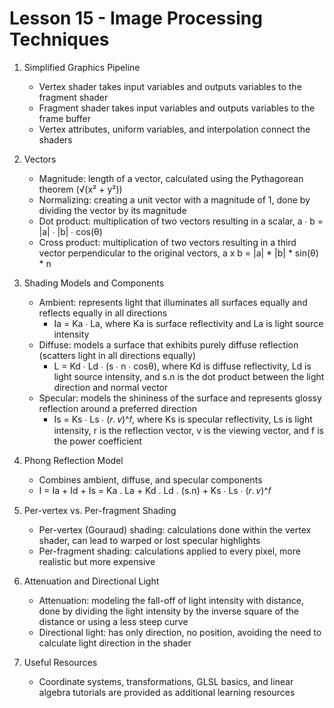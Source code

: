 # Lesson 15 - Image Processing Techniques

1. Simplified Graphics Pipeline
   - Vertex shader takes input variables and outputs variables to the fragment shader
   - Fragment shader takes input variables and outputs variables to the frame buffer
   - Vertex attributes, uniform variables, and interpolation connect the shaders

2. Vectors
   - Magnitude: length of a vector, calculated using the Pythagorean theorem (√(x² + y²))
   - Normalizing: creating a unit vector with a magnitude of 1, done by dividing the vector by its magnitude
   - Dot product: multiplication of two vectors resulting in a scalar, a ∙ b = |a| ∙ |b| ∙ cos(θ)
   - Cross product: multiplication of two vectors resulting in a third vector perpendicular to the original vectors, a x b = |a| * |b| * sin(θ) * n

3. Shading Models and Components
   - Ambient: represents light that illuminates all surfaces equally and reflects equally in all directions
     - Ia = Ka ∙ La, where Ka is surface reflectivity and La is light source intensity
   - Diffuse: models a surface that exhibits purely diffuse reflection (scatters light in all directions equally)
     - L = Kd ∙ Ld ∙ (s ∙ n ∙ cosθ), where Kd is diffuse reflectivity, Ld is light source intensity, and s.n is the dot product between the light direction and normal vector
   - Specular: models the shininess of the surface and represents glossy reflection around a preferred direction
     - Is = Ks ∙ Ls ∙ (𝑟. 𝑣)^𝑓, where Ks is specular reflectivity, Ls is light intensity, r is the reflection vector, v is the viewing vector, and f is the power coefficient

4. Phong Reflection Model
   - Combines ambient, diffuse, and specular components
   - I = Ia + Id + Is = Ka . La + Kd . Ld . (s.n) + Ks ∙ Ls ∙ (𝑟. 𝑣)^𝑓

5. Per-vertex vs. Per-fragment Shading
   - Per-vertex (Gouraud) shading: calculations done within the vertex shader, can lead to warped or lost specular highlights
   - Per-fragment shading: calculations applied to every pixel, more realistic but more expensive

6. Attenuation and Directional Light
   - Attenuation: modeling the fall-off of light intensity with distance, done by dividing the light intensity by the inverse square of the distance or using a less steep curve
   - Directional light: has only direction, no position, avoiding the need to calculate light direction in the shader

7. Useful Resources
   - Coordinate systems, transformations, GLSL basics, and linear algebra tutorials are provided as additional learning resources

